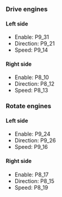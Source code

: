 ### Drive engines

#### Left side

* Enable: P9_31
* Direction: P9_21
* Speed: P9_14

#### Right side

* Enable: P8_10
* Direction: P8_12
* Speed: P8_13

### Rotate engines

#### Left side

* Enable: P9_24
* Direction: P9_26
* Speed: P9_16

#### Right side

* Enable: P8_17
* Direction: P8_15
* Speed: P8_19
